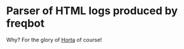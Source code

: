 # Parser of HTML logs produced by freqbot #

Why? For the glory of [Horta](https://github.com/codingteam/horta-hell/) of course!
